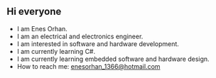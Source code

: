 ## Hi everyone

- I am Enes Orhan.
- I am an electrical and electronics engineer.
- I am interested in software and hardware development.
- I am currently learning C#.
- I am currently learning embedded software and hardware design.
- How to reach me: enesorhan_1366@hotmail.com


